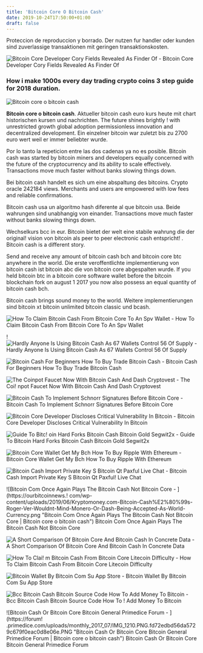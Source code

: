 ```yaml
---
title: 'Bitcoin Core O Bitcoin Cash'
date: 2019-10-24T17:50:00+01:00
draft: false
---
```


Proteccion de reproduccion y borrado. Der nutzen fur handler oder kunden sind zuverlassige transaktionen mit geringen transaktionskosten.

![Bitcoin Core Developer Cory Fields Revealed As Finder Of - ](https://i-invdn-com.akamaized.net/content/picaf66bdabee652cc26a3bb1bd8af8b061.jpg "Bitcoin Core Developer Cory Fields Revealed As Finder Of | Bitcoin core o bitcoin cash") Bitcoin Core Developer Cory Fields Revealed As Finder Of

### How i make 1000s every day trading crypto coins 3 step guide for 2018 duration.

![Bitcoin core o bitcoin cash](https://forum.primedice.com/uploads/monthly_2017_07/IMG_1210.PNG.fd72edbd56da5729c679f0eac0d8e06e.PNG "Bitcoin core o bitcoin cash")

**Bitcoin core o bitcoin cash**. Aktueller bitcoin cash euro kurs heute mit chart historischen kursen und nachrichten. The future shines brightly ! with unrestricted growth global adoption permissionless innovation and decentralized development. Ein einzelner bitcoin war zuletzt bis zu 2700 euro wert weil er immer beliebter wurde.

Por lo tanto la repeticion entre las dos cadenas ya no es posible. Bitcoin cash was started by bitcoin miners and developers equally concerned with the future of the cryptocurrency and its ability to scale effectively. Transactions move much faster without banks slowing things down.

Bei bitcoin cash handelt es sich um eine abspaltung des bitcoins. Crypto oracle 242184 views. Merchants and users are empowered with low fees and reliable confirmations.

Bitcoin cash usa un algoritmo hash diferente al que bitcoin usa. Beide wahrungen sind unabhangig von einander. Transactions move much faster without banks slowing things down.

Wechselkurs bcc in eur. Bitcoin bietet der welt eine stabile wahrung die der original! vision von bitcoin als peer to peer electronic cash entspricht! . Bitcoin cash is a different story.

Send and receive any amount of bitcoin cash bch and bitcoin core btc anywhere in the world. Die erste veroffentlichte implementierung von bitcoin cash ist bitcoin abc die von bitcoin core abgespalten wurde. If you held bitcoin btc in a bitcoin core software wallet before the bitcoin blockchain fork on august 1 2017 you now also possess an equal quantity of bitcoin cash bch.

Bitcoin cash brings sound money to the world. Weitere implementierungen sind bitcoin xt bitcoin unlimited bitcoin classic und bcash.

![How To Claim Bitcoin Cash From Bitcoin Core To An Spv Wallet - ](https://miro.medium.com/max/1072/1*jbplvFy18Fe_14MPhj7wGw.png "How To Claim Bitcoin Cash From Bitcoin Core To An Spv Wallet | Bitcoin core o bitcoin cash") How To Claim Bitcoin Cash From Bitcoin Core To An Spv Wallet

! ![Hardly Anyone Is Using Bitcoin Cash As 67 Wallets Control 56 Of Supply - ](http://i67.tinypic.com/20rwpso.png "Hardly Anyone Is Using Bitcoin Cash As 67 Wallets Control 56 Of Supply | Bitcoin core o bitcoin cash") Hardly Anyone Is Using Bitcoin Cash As 67 Wallets Control 56 Of Supply

![Bitcoin Cash For Beginners How To Buy Trade Bitcoin Cash - ](https://commodity.com/wp-content/uploads/2017/12/bitcoin-cash-vs-bitcoin-comparison.png "Bitcoin Cash For Beginners How To Buy Trade Bitcoin Cash | Bitcoin core o bitcoin cash") Bitcoin Cash For Beginners How To Buy Trade Bitcoin Cash

![The Coinpot Faucet Now With Bitcoin Cash And Dash Cryptovest - ](https://cryptovest.com/laravel-filemanager/photos_fileupload/7/bitcoin%20to%20bitcoin%20cash%20overview.png "The Coinpot Faucet Now With Bitc!   oin Cash And Dash Cryptovest | Bitcoin core o bitcoin cash") The Coi! npot Faucet Now With Bitcoin Cash And Dash Cryptovest

![Bitcoin Cash To Implement Schnorr Signatures Before Bitcoin Core - ](https://www.trustnodes.com/wp-content/uploads/2018/08/bitcoin-cash-1175x500.png "Bitcoin Cash To Implement Schnorr Signatures Before Bitcoin Core | Bitcoin core o bitcoin cash") Bitcoin Cash To Implement Schnorr Signatures Before Bitcoin Core

![Bitcoin Core Developer Discloses Critical Vulnerability In Bitcoin - ](https://totalbitcoin.org/wp-content/uploads/2018/08/bitcoin-cash1.jpg "Bitcoin Core Developer Discloses Critical Vulnerability In Bitcoin | Bitcoin core o bitcoin cash") Bitcoin Core Developer Discloses Critical Vulnerability In Bitcoin

![Guide To Bitc!   oin Hard Forks Bitcoin Cash Bitcoin Gold Segwit2x - ](http://masterthecrypto.com/wp-content/uploads/2018/03/wsi-imageoptim-Bfork6-1.png "Guide To Bitcoin Hard Forks Bitcoin Cash Bitcoin Gold Segwit2x | Bitcoin core o bitcoin cash") Guide To Bitcoin Hard Forks Bitcoin Cash Bitcoin Gold Segwit2x

![Bitcoin Core Wallet Get My Bch How To Buy Ripple With Ethereum - ](http://bitbox.vn/wp-content/uploads/2018/02/dia-chi-Bitcoin-Cash-moi.jpg "Bitcoin Core Wallet Get My Bch How To Buy Ripple With Ethereum | Bitcoin core o bitcoin cash") Bitcoin Core Wallet Get My Bch How To Buy Ripple With Ethereum

![Bitcoin Cash Import Private Key S Bitcoin Qt Paxful Live Chat - ](https://steemitimages.com/DQmZFEvurYk2A2DNXkLMd9FxbvKMfrgKFs5vUjQNKE7L8aY/1-3gt1TPCKvXI9UQFituvSdw.png "Bitcoin Cash Import Private Key S Bitcoin Qt Paxful Live Chat | Bitcoin core o bitcoin cash") Bitcoin Cash Import Private Key S Bitcoin Qt Paxful! Live Chat

![Bitcoin Com Once Again Plays The Bitcoin Cash Not Bitcoin Core - ](https://ourbitcoinnews.!   com/wp-content/uploads/2019/06/Kryptomoney.com-Bitcoin-Cash%E2%80%99s-Roger-Ver-Wouldnt-Mind-Monero-Or-Dash-Being-Accepted-As-World-Currency.png "Bitcoin Com Once Again Plays The Bitcoin Cash Not Bitcoin Core | Bitcoin core o bitcoin cash") Bitcoin Com Once Again Plays The Bitcoin Cash Not Bitcoin Core

![A Short Comparison Of Bitcoin Core And Bitcoin Cash In Concrete Data - ](https://image.slidesharecdn.com/11-180528092604/95/a-short-comparison-of-bitcoin-core-and-bitcoin-cash-in-concrete-data-2-638.jpg?cb=1527499588 "A Short Comparison Of Bitcoin Core And Bitcoin Cash In Concrete Data | Bitcoin core o bitcoin cash") A Short Comparison Of Bitcoin Core And Bitcoin Cash In Concrete Data

![How To Clai!   m Bitcoin Cash From Bitcoin Core Litecoin Difficulty - ](https://i.redd.it/f7esey8yg3001.png "How To Claim Bitcoin Cash From Bitcoin Core Litecoin Difficulty | Bitcoin core o bitcoin cash") How To Claim Bitcoin Cash From Bitcoin Core Litecoin Difficulty

![Bitcoin Wallet By Bitcoin Com Su App Store - ](https://is4-ssl.mzstatic.com/image/thumb/Purple118/v4/8f/cb/3a/8fcb3a0a-9ffb-853c-6125-a907e925e7b0/AppIcon-1x_U007emarketing-0-0-85-220-0-9.png/1200x630wa.png "Bitcoin Wallet By Bitcoin Com Su App Store | Bitcoin core o bitcoin cash") Bitcoin Wallet By Bitcoin Com Su App Store

![Bcc Bitcoin Cash Bitcoin Source Code How To Add Money To Bitcoin - ](https://i.pinimg.com/736x/d9/e7/c7/d9e7c7153f0c90e62ba8dc9528a27dc7.jpg "Bcc Bitcoin Cash Bitcoin Source Code How To Add Money To Bitcoin | Bitcoin core o bitcoin cash") Bcc Bitcoin Cash Bitcoin Source Code How To ! Add Money To Bitcoin

![Bitcoin Cash Or Bitcoin Core Bitcoin General Primedice Forum - ](https://forum!   .primedice.com/uploads/monthly_2017_07/IMG_1210.PNG.fd72edbd56da5729c679f0eac0d8e06e.PNG "Bitcoin Cash Or Bitcoin Core Bitcoin General Primedice Forum | Bitcoin core o bitcoin cash") Bitcoin Cash Or Bitcoin Core Bitcoin General Primedice Forum